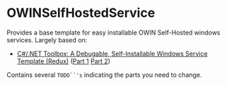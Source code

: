 OWINSelfHostedService
=====================

Provides a base template for easy installable OWIN Self-Hosted windows services. Largely based on:

* [C#/.NET Toolbox: A Debugable, Self-Installable Windows Service Template (Redux)](http://geekswithblogs.net/BlackRabbitCoder/archive/2011/03/01/c-toolbox-debug-able-self-installable-windows-service-template-redux.aspx) ([Part 1](http://geekswithblogs.net/BlackRabbitCoder/archive/2010/09/23/c-windows-services-1-of-2-creating-a-debuggable-windows.aspx) [Part 2](http://geekswithblogs.net/BlackRabbitCoder/archive/2010/10/07/c-windows-services-2-of-2-self-installing-windows-service-template.aspx))

Contains several `TODO``'s` indicating the parts you need to change.